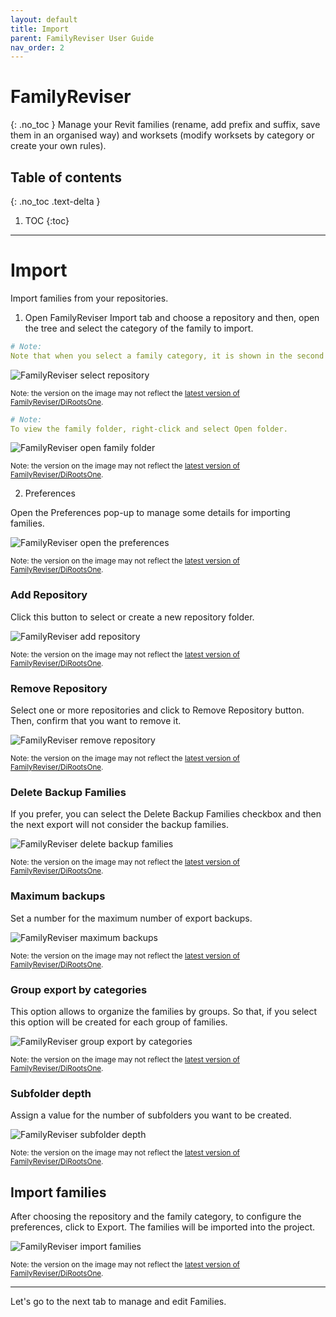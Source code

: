 ```yaml
---
layout: default
title: Import
parent: FamilyReviser User Guide
nav_order: 2
---
```


# FamilyReviser
{: .no_toc }
Manage your Revit families (rename, add prefix and suffix, save them in an organised way) and worksets (modify worksets by category or create your own rules).
## Table of contents
{: .no_toc .text-delta }

1. TOC
{:toc}

---

# Import

Import families from your repositories.

1. Open FamilyReviser Import tab and choose a repository and then, open the tree and select the category of the family to import.

```yaml
# Note:
Note that when you select a family category, it is shown in the second table. You can select specific families to import them into the project.
```

![FamilyReviser select repository](../../../assets\images\FamilyReviser\FR-Im-SelectRepository.gif)

<sub>Note: the version on the image may not reflect the [latest version of FamilyReviser/DiRootsOne](https://diroots.com/revit-plugins/dirootsone/).</sub>

```yaml
# Note:
To view the family folder, right-click and select Open folder.
```

![FamilyReviser open family folder](../../../assets\images\FamilyReviser\FR-Im-OpenFolder.png)

<sub>Note: the version on the image may not reflect the [latest version of FamilyReviser/DiRootsOne](https://diroots.com/revit-plugins/dirootsone/).</sub>

2. Preferences

Open the Preferences pop-up to manage some details for importing families.

![FamilyReviser open the preferences](../../../assets\images\FamilyReviser\FR-Im-Preferences.gif)

<sub>Note: the version on the image may not reflect the [latest version of FamilyReviser/DiRootsOne](https://diroots.com/revit-plugins/dirootsone/).</sub>

### Add Repository

Click this button to select or create a new repository folder.

![FamilyReviser add repository](../../../assets\images\FamilyReviser\FR-Im-AddRepository.gif)

<sub>Note: the version on the image may not reflect the [latest version of FamilyReviser/DiRootsOne](https://diroots.com/revit-plugins/dirootsone/).</sub>

### Remove Repository

Select one or more repositories and click to Remove Repository button. Then, confirm that you want to remove it.

![FamilyReviser remove repository](../../../assets\images\FamilyReviser\FR-Im-RemoveRepository.gif)

<sub>Note: the version on the image may not reflect the [latest version of FamilyReviser/DiRootsOne](https://diroots.com/revit-plugins/dirootsone/).</sub>

### Delete Backup Families

If you prefer, you can select the Delete Backup Families checkbox and then the next export will not consider the backup families.

![FamilyReviser delete backup families](../../../assets\images\FamilyReviser\FR-Im-DeleteBackup.png)

<sub>Note: the version on the image may not reflect the [latest version of FamilyReviser/DiRootsOne](https://diroots.com/revit-plugins/dirootsone/).</sub>

### Maximum backups

Set a number for the maximum number of export backups.

![FamilyReviser maximum backups](../../../assets\images\FamilyReviser\FR-Im-MaxBackup.png)

<sub>Note: the version on the image may not reflect the [latest version of FamilyReviser/DiRootsOne](https://diroots.com/revit-plugins/dirootsone/).</sub>

### Group export by categories

This option allows to organize the families by groups. So that, if you select this option will be created for each group of families.

![FamilyReviser group export by categories](../../../assets\images\FamilyReviser\FR-Im-GroupExport.png)

<sub>Note: the version on the image may not reflect the [latest version of FamilyReviser/DiRootsOne](https://diroots.com/revit-plugins/dirootsone/).</sub>

### Subfolder depth

Assign a value for the number of subfolders you want to be created.

![FamilyReviser subfolder depth](../../../assets\images\FamilyReviser\FR-Im-Subfolder.png)

<sub>Note: the version on the image may not reflect the [latest version of FamilyReviser/DiRootsOne](https://diroots.com/revit-plugins/dirootsone/).</sub>


## Import families

After choosing the repository and the family category, to configure the preferences, click to Export.
The families will be imported into the project.

![FamilyReviser import families](../../../assets\images\FamilyReviser\FR-Im-ImportFamily.gif)

<sub>Note: the version on the image may not reflect the [latest version of FamilyReviser/DiRootsOne](https://diroots.com/revit-plugins/dirootsone/).</sub>

---

Let's go to the next tab to manage and edit Families.